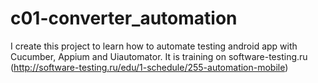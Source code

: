 # c01-converter_automation
I create this project to learn how to automate testing android app with Cucumber, Appium and Uiautomator. It is training on software-testing.ru (http://software-testing.ru/edu/1-schedule/255-automation-mobile)
